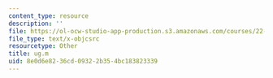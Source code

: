 ```yaml
---
content_type: resource
description: ''
file: https://ol-ocw-studio-app-production.s3.amazonaws.com/courses/22-312-engineering-of-nuclear-reactors-fall-2015/8e0d6e8236cd09322b354bc183823339_ug.m
file_type: text/x-objcsrc
resourcetype: Other
title: ug.m
uid: 8e0d6e82-36cd-0932-2b35-4bc183823339
---
```


